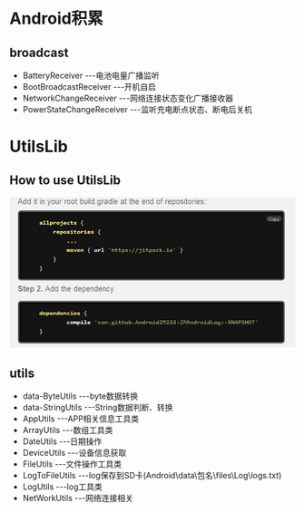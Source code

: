 # Android积累 #
## broadcast
* BatteryReceiver ---电池电量广播监听
* BootBroadcastReceiver ---开机自启
* NetworkChangeReceiver ---网络连接状态变化广播接收器
* PowerStateChangeReceiver ---监听充电断点状态、断电后关机

# UtilsLib
## How to use UtilsLib
![image](https://github.com/AndroidZM233/ZMAndroidLog/blob/master/Pic/HowTo.png)
## utils
* data-ByteUtils ---byte数据转换
* data-StringUtils ---String数据判断、转换
* AppUtils ---APP相关信息工具类
* ArrayUtils ---数组工具类
* DateUtils ---日期操作
* DeviceUtils ---设备信息获取
* FileUtils ---文件操作工具类
* LogToFileUtils ---log保存到SD卡(Android\data\包名\files\Log\logs.txt)
* LogUtils ---log工具类
* NetWorkUtils ---网络连接相关
